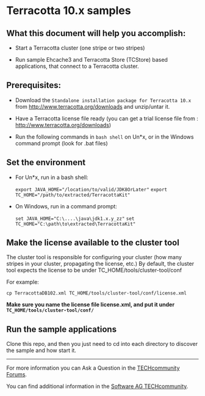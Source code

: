 Terracotta 10.x samples
=====================

What this document will help you accomplish:
--------------------------------------------

- Start a Terracotta cluster (one stripe or two stripes)

- Run sample Ehcache3 and Terracotta Store (TCStore) based applications, that connect to a Terracotta cluster.

Prerequisites:
--------------

- Download the `Standalone installation package for Terracotta 10.x` from http://www.terracotta.org/downloads and unzip/untar it.

- Have a Terracotta license file ready (you can get a trial license file from : http://www.terracotta.org/downloads)

- Run the following commands in `bash shell` on Un*x, or in the Windows command prompt (look for .bat files)

Set the environment
-------------------

- For Un*x, run in a bash shell:

   ```export JAVA_HOME="/location/to/valid/JDK8OrLater"```
   ```export TC_HOME="/path/to/extracted/TerracottaKit"```


- On Windows, run in a command prompt:

   ```set JAVA_HOME="C:\....\java\jdk1.x.y_zz"```
   ```set TC_HOME="C:\path\to\extracted\TerracottaKit"```

Make the license available to the cluster tool
----------------------------------------------

The cluster tool is responsible for configuring your cluster (how many stripes in your cluster, propagating the license, etc.)
By default, the cluster tool expects the license to be under TC_HOME/tools/cluster-tool/conf

For example:

   ```cp TerracottaDB102.xml TC_HOME/tools/cluster-tool/conf/license.xml```

__Make sure you name the license file license.xml, and put it under ```TC_HOME/tools/cluster-tool/conf/```__



Run the sample applications
---------------------------

Clone this repo, and then you just need to cd into each directory to discover the sample and how start it.

___________________
For more information you can Ask a Question in the [TECHcommunity Forums](http://tech.forums.softwareag.com).

You can find additional information in the [Software AG TECHcommunity](http://techcommunity.softwareag.com).
